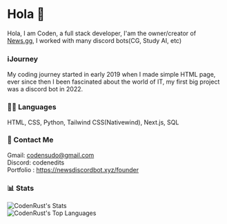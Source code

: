 
# Hola 👋

Hola, I am Coden, a full stack developer, I'am the owner/creator of [News.gg](https://github.com/Newsgg), I worked with many discord bots(CG, Study AI, etc)




### ℹ️Journey
My coding journey started in early 2019 when I made simple HTML page, ever since then I been fascinated about the world of IT, my first big project was a discord bot in 2022.


### 👨‍💻 Languages
HTML, CSS, Python, Tailwind CSS(Nativewind), Next.js, SQL

### 📧 Contact Me

Gmail: codensudo@gmail.com  
Discord: codenedits     
Portfolio : https://newsdiscordbot.xyz/founder

### 📊 Stats
![CodenRust's Stats](https://github-readme-stats.vercel.app/api?username=CodenRust&theme=tokyonight&show_icons=true&hide_border=false&count_private=true)           
![CodenRust's Top Languages](https://github-readme-stats.vercel.app/api/top-langs/?username=CodenRust&theme=tokyonight&show_icons=true&hide_border=false&layout=compact)



